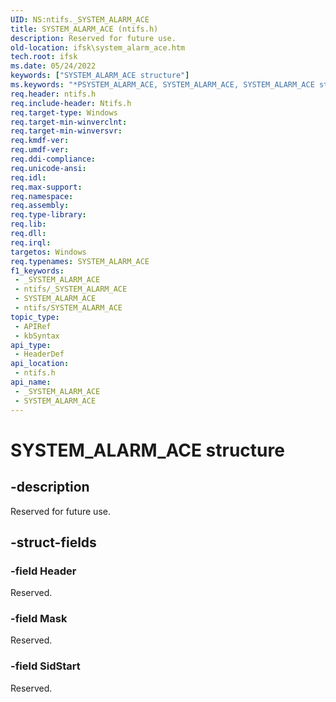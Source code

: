 ```yaml
---
UID: NS:ntifs._SYSTEM_ALARM_ACE
title: SYSTEM_ALARM_ACE (ntifs.h)
description: Reserved for future use.
old-location: ifsk\system_alarm_ace.htm
tech.root: ifsk
ms.date: 05/24/2022
keywords: ["SYSTEM_ALARM_ACE structure"]
ms.keywords: "*PSYSTEM_ALARM_ACE, SYSTEM_ALARM_ACE, SYSTEM_ALARM_ACE structure [Installable File System Drivers], _SYSTEM_ALARM_ACE, ifsk.system_alarm_ace, ntifs/SYSTEM_ALARM_ACE, securitystructures_8a768255-9e14-48eb-83ba-66b212a1dcc1.xml"
req.header: ntifs.h
req.include-header: Ntifs.h
req.target-type: Windows
req.target-min-winverclnt: 
req.target-min-winversvr: 
req.kmdf-ver: 
req.umdf-ver: 
req.ddi-compliance: 
req.unicode-ansi: 
req.idl: 
req.max-support: 
req.namespace: 
req.assembly: 
req.type-library: 
req.lib: 
req.dll: 
req.irql: 
targetos: Windows
req.typenames: SYSTEM_ALARM_ACE
f1_keywords:
 - _SYSTEM_ALARM_ACE
 - ntifs/_SYSTEM_ALARM_ACE
 - SYSTEM_ALARM_ACE
 - ntifs/SYSTEM_ALARM_ACE
topic_type:
 - APIRef
 - kbSyntax
api_type:
 - HeaderDef
api_location:
 - ntifs.h
api_name:
 - _SYSTEM_ALARM_ACE
 - SYSTEM_ALARM_ACE
---
```


# SYSTEM_ALARM_ACE structure

## -description

Reserved for future use.

## -struct-fields

### -field Header

Reserved.

### -field Mask

Reserved.

### -field SidStart

Reserved.

